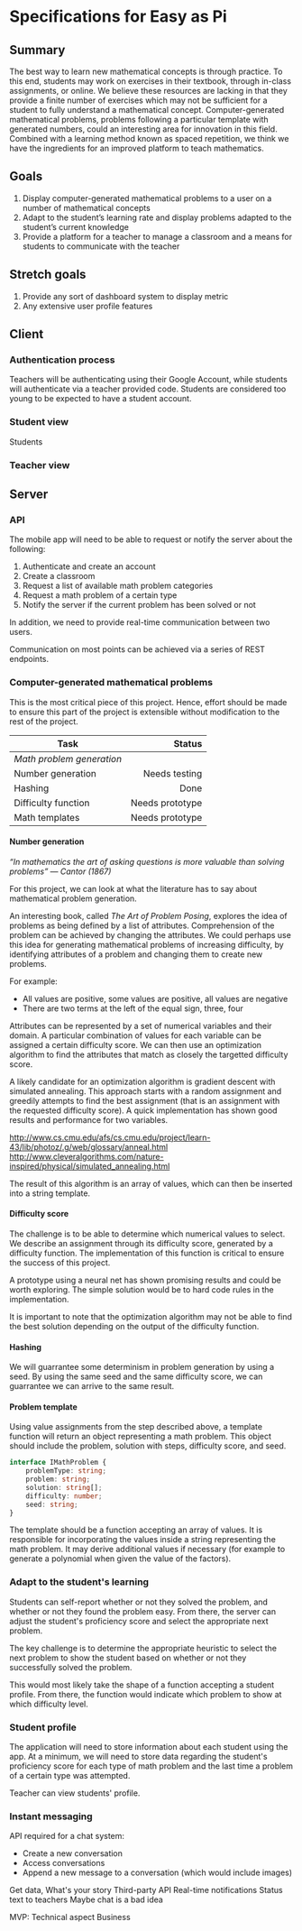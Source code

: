 # Specifications for Easy as Pi

## Summary

The best way to learn new mathematical concepts is through practice. To this
end, students may work on exercises in their textbook, through in-class
assignments, or online. We believe these resources are lacking in that they
provide a finite number of exercises which may not be sufficient for a student
to fully understand a mathematical concept. Computer-generated mathematical
problems, problems following a particular template with generated numbers,
could an interesting area for innovation in this field. Combined with a
learning method known as spaced repetition, we think we have the ingredients
for an improved platform to teach mathematics.

## Goals

1. Display computer-generated mathematical problems to a user on a number of mathematical concepts
2. Adapt to the student’s learning rate and display problems adapted to the student’s current knowledge
3. Provide a platform for a teacher to manage a classroom and a means for students to communicate with the teacher

## Stretch goals

1. Provide any sort of dashboard system to display metric
2. Any extensive user profile features

## Client

### Authentication process

Teachers will be authenticating using their Google Account, while students will authenticate
via a teacher provided code. Students are considered too young to be expected to have a student
account.

### Student view

Students

### Teacher view

## Server

### API

The mobile app will need to be able to request or notify the server about the
following:

1. Authenticate and create an account
2. Create a classroom
3. Request a list of available math problem categories
4. Request a math problem of a certain type
5. Notify the server if the current problem has been solved or not

In addition, we need to provide real-time communication between two users.

Communication on most points can be achieved via a series of REST endpoints.

### Computer-generated mathematical problems

This is the most critical piece of this project. Hence, effort should be made to
ensure this part of the project is extensible without modification to the rest
of the project.

| **Task**                  |      **Status** |
| ------------------------- | --------------: |
| *Math problem generation* |                 |
| Number generation         |   Needs testing |
| Hashing                   |            Done |
| Difficulty function       | Needs prototype |
| Math templates            | Needs prototype |

#### Number generation

_“In mathematics the art of asking questions is more valuable than solving
problems” — Cantor (1867)_

For this project, we can look at what the literature has to say about
mathematical problem generation.

An interesting book, called _The Art of Problem Posing_, explores the idea of
problems as being defined by a list of attributes. Comprehension of the problem
can be achieved by changing the attributes. We could perhaps use this idea for
generating mathematical problems of increasing difficulty, by identifying
attributes of a problem and changing them to create new problems.

For example:

-   All values are positive, some values are positive, all values are negative
-   There are two terms at the left of the equal sign, three, four

Attributes can be represented by a set of numerical variables and their domain. A particular combination
of values for each variable can be assigned a certain difficulty score. We can then
use an optimization algorithm to find the attributes that match as closely the targetted difficulty
score.

A likely candidate for an optimization algorithm is gradient descent with simulated annealing.
This approach starts with a random assignment and greedily attempts to find the best assignment (that is an assignment with
the requested difficulty score). A quick implementation has shown good results and performance for two variables.

http://www.cs.cmu.edu/afs/cs.cmu.edu/project/learn-43/lib/photoz/.g/web/glossary/anneal.html
http://www.cleveralgorithms.com/nature-inspired/physical/simulated_annealing.html

The result of this algorithm is an array of values, which can then be inserted into a string template.

#### Difficulty score

The challenge is to be able to determine which numerical values to select. We describe an assignment through its
difficulty score, generated by a difficulty function. The implementation of this function is critical to ensure
the success of this project.

A prototype using a neural net has shown promising results and could be worth exploring. The simple solution would be
to hard code rules in the implementation.

It is important to note that the optimization algorithm may not be able to find the best solution depending
on the output of the difficulty function.

#### Hashing

We will guarrantee some determinism in problem generation by using a seed. By using the same seed and
the same difficulty score, we can guarrantee we can arrive to the same result.

#### Problem template

Using value assignments from the step described above, a template function will return an object
representing a math problem. This object should include the problem, solution with steps, 
difficulty score, and seed.

```typescript
interface IMathProblem {
    problemType: string;
    problem: string;
    solution: string[];
    difficulty: number;
    seed: string;
}
```

The template should be a function accepting an array of values. It is responsible for
incorporating the values inside a string representing the math problem. It may derive
additional values if necessary (for example to generate a polynomial when given the
value of the factors).  

### Adapt to the student's learning

Students can self-report whether or not they solved the problem, and whether or
not they found the problem easy. From there, the server can adjust the student's
proficiency score and select the appropriate next problem.

The key challenge is to determine the appropriate heuristic to select the next problem to show
the student based on whether or not they successfully solved the problem.

This would most likely take the shape of a function accepting a student profile. From there,
the function would indicate which problem to show at which difficulty level.

### Student profile

The application will need to store information about each student using the app. At a minimum,
we will need to store data regarding the student's proficiency score for each type of math problem and
the last time a problem of a certain type was attempted.

Teacher can view students' profile.

### Instant messaging

API required for a chat system:

-   Create a new conversation
-   Access conversations
-   Append a new message to a conversation (which would include images)

Get data,
What's your story
Third-party API
Real-time notifications
Status text to teachers
Maybe chat is a bad idea

MVP:
Technical aspect
Business